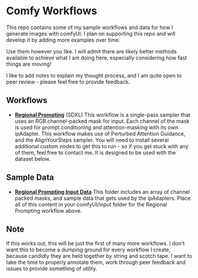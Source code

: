 # Comfy Workflows
This repo contains some of my sample workflows and data for how I generate images with comfyUI. I plan on supporting this repo and will develop it by adding more examples over time.

Use them however you like. I will admit there are likely better methods available to achieve what I am doing here, especially considering how fast things are moving!

I like to add notes to explain my thought process, and I am quite open to peer review - please feel free to provide feedback.

## Workflows
- **[Regional Prompting](https://github.com/drpolygon/comfy-workflows/blob/main/regional_prompting.json)** (SDXL) This workflow is a single-pass sampler that uses an RGB channel-packed mask for input. Each channel of the mask is used for prompt conditioning and attention-masking with its own ipAdapter. This workflow makes use of Perturbed Attention Guidance, and the AlignYourSteps sampler. You will need to install several additional custom nodes to get this to run - so if you get stuck with any of them, feel free to contact me. It is designed to be used with the dataset below.

## Sample Data
- **[Regional Prompting Input Data](https://github.com/drpolygon/comfy-workflows/tree/main/regional_prompting_input_data)** This folder includes an array of channel packed masks, and sample data that gets used by the ipAdapters. Place all of this content in your comfyUI/input folder for the Regional Prompting workflow above.

## Note
If this works out, this will be just the first of many more workflows. I don't want this to become a dumping ground for every workflow I create, because candidly they are held together by string and scotch tape. I want to take the time to properly annotate them, work through peer feedback and issues to provide something of utility.
